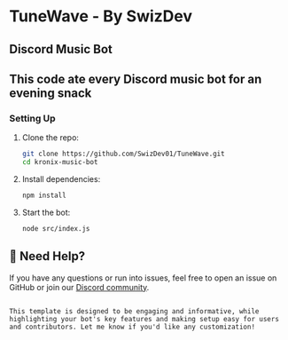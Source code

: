 # TuneWave - By SwizDev

## Discord Music Bot
## This code ate every Discord music bot for an evening snack 

### Setting Up

1. Clone the repo:
   ```bash
   git clone https://github.com/SwizDev01/TuneWave.git
   cd kronix-music-bot
   ```

2. Install dependencies:
   ```bash
   npm install
   ```

3. Start the bot:
   ```bash
   node src/index.js
   ```

## 🤖 Need Help?

If you have any questions or run into issues, feel free to open an issue on GitHub or join our [Discord community](https://discord.gg/cXZASk8kYT).

```

This template is designed to be engaging and informative, while highlighting your bot's key features and making setup easy for users and contributors. Let me know if you'd like any customization!


